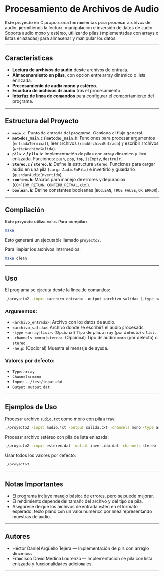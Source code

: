 # **Procesamiento de Archivos de Audio**

Este proyecto en C proporciona herramientas para procesar archivos de audio, permitiendo la lectura, manipulación e inversión de datos de audio. Soporta audio mono y estéreo, utilizando pilas (implementadas con arrays o listas enlazadas) para almacenar y manipular los datos.

---

## **Características**

* **Lectura de archivos de audio** desde archivos de entrada.
* **Almacenamiento en pilas**, con opción entre array dinámico o lista enlazada.
* **Procesamiento de audio mono y estéreo.**
* **Escritura de archivos de audio** tras el procesamiento.
* **Interfaz de línea de comandos** para configurar el comportamiento del programa.

---

## **Estructura del Proyecto**

* **`main.c`**: Punto de entrada del programa. Gestiona el flujo general.
* **`metodos_main.c` / `metodos_main.h`**: Funciones para procesar argumentos (`entradaTerminal`), leer archivos (`readArchivoEntrada`) y escribir archivos (`writeArchivoSalida`).
* **`pila.c` / `pila.h`**: Implementación de pilas con array dinámico y lista enlazada. Funciones: `push`, `pop`, `top`, `isEmpty`, `destruir`.
* **`Stereo.c` / `stereo.h`**: Define la estructura `Stereo`. Funciones para cargar audio en una pila (`cargarAudioEnPila`) e invertirlo y guardarlo (`guardarAudioInvertido`).
* **`confirm.h`**: Macros para manejo de errores y depuración (`CONFIRM_RETURN`, `CONFIRM_RETVAL`, etc.).
* **`boolean.h`**: Define constantes booleanas (`BOOLEAN`, `TRUE`, `FALSE`, `OK`, `ERROR`).

---

## **Compilación**

Este proyecto utiliza `make`. Para compilar:

```bash
make
```

Esto generará un ejecutable llamado `proyecto2`.

Para limpiar los archivos intermedios:

```bash
make clean
```

---

## **Uso**

El programa se ejecuta desde la línea de comandos:

```bash
./proyecto2 -input <archivo_entrada> -output <archivo_salida> [-type <array|list>] [-channels <mono|stereo>] [-help]
```

### Argumentos:

* `<archivo_entrada>`: Archivo con los datos de audio.
* `<archivo_salida>`: Archivo donde se escribirá el audio procesado.
* `-type <array|list>`: (Opcional) Tipo de pila: `array` (por defecto) o `list`.
* `-channels <mono|stereo>`: (Opcional) Tipo de audio: `mono` (por defecto) o `stereo`.
* `-help`: (Opcional) Muestra el mensaje de ayuda.

### Valores por defecto:

* `Type`: `array`
* `Channels`: `mono`
* `Input`: `../test/input.dat`
* `Output`: `output.dat`

---

## **Ejemplos de Uso**

Procesar archivo `audio.txt` como mono con pila `array`:

```bash
./proyecto2 -input audio.txt -output salida.txt -channels mono -type array
```

Procesar archivo estéreo con pila de lista enlazada:

```bash
./proyecto2 -input estereo.dat -output invertido.dat -channels stereo -type list
```

Usar todos los valores por defecto:

```bash
./proyecto2
```

---

## **Notas Importantes**

* El programa incluye manejo básico de errores, pero se puede mejorar.
* El rendimiento depende del tamaño del archivo y del tipo de pila.
* Asegúrese de que los archivos de entrada estén en el formato esperado: texto plano con un valor numérico por línea representando muestras de audio.

---

## **Autores**

* Héctor Daniel Argüello Tejera — Implementación de pila con arreglo dinámico.
* Francisco David Medina Lourenzo — Implementación de pila con lista enlazada y funcionalidades adicionales.

---
